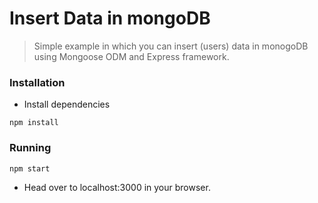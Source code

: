 # Insert Data in mongoDB

> Simple example in which you can insert (users) data in monogoDB using Mongoose ODM and Express framework.

### Installation
- Install dependencies
```
npm install
```

### Running
```
npm start
```
- Head over to localhost:3000 in your browser.